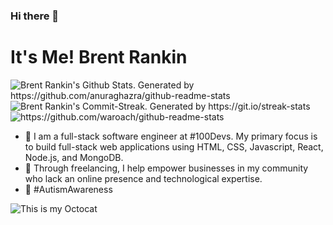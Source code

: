 ### Hi there 👋

# It's Me! Brent Rankin

<img align='center' src='https://github-readme-stats.vercel.app/api?username=Waroach&show_icons=true&theme=omni&hide_border=true' alt="Brent Rankin's Github Stats. Generated by https://github.com/anuraghazra/github-readme-stats"/>

<img align='center' src='http://github-readme-streak-stats.herokuapp.com?user=Waroach&theme=omni&hide_border=true' alt="Brent Rankin's Commit-Streak. Generated by https://git.io/streak-stats"/>

<img src='https://github-readme-stats.vercel.app/api/top-langs/?username=waroach&layout=compact&theme=omni&hide_border=true' alt='https://github.com/waroach/github-readme-stats'/>

- 🔭 I am a full-stack software engineer at #100Devs. My primary focus is to build full-stack web applications using HTML, CSS, Javascript, React, Node.js, and MongoDB.
- 🌱 Through freelancing, I help empower businesses in my community who lack an online presence and technological expertise.
- :blue_heart: #AutismAwareness

![This is my Octocat](https://myoctocat.com/assets/images/base-octocat.svg)



<!--
**Waroach/Waroach** is a ✨ _special_ ✨ repository because its `README.md` (this file) appears on your GitHub profile.

Here are some ideas to get you started:

- 🔭 I’m currently working on ...
- 🌱 I’m currently learning ...
- 👯 I’m looking to collaborate on ...
- 🤔 I’m looking for help with ...
- 💬 Ask me about ...
- 📫 How to reach me: ...
- 😄 Pronouns: ...
- ⚡ Fun fact: ...
-->
